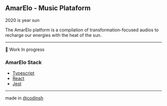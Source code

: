 ## AmarElo - Music Plataform
2020 is year sun

The AmarElo platform is a compilation of transformation-focused audios to recharge our energies with the heat of the sun.

***
:construction: Work In progress

### AmarElo Stack

- [Typescript](https://github.com/microsoft/TypeScript)
- [React](https://github.com/facebook/react)
- [Jest](https://github.com/facebook/jest)


---
made in [@codinsh](codingsh.xyz)
